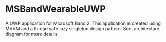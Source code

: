 # MSBandWearableUWP
A UWP application for Microsoft Band 2. This application is created using MVVM and a thread safe lazy singleton design pattern. See, architecture diagram for more details.

 
